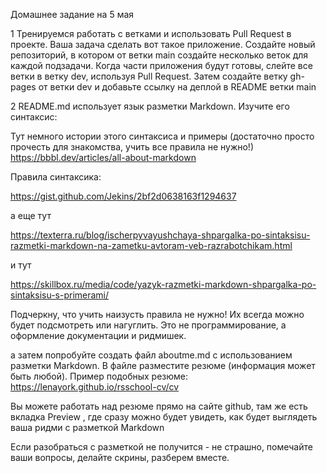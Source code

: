 Домашнее задание на 5 мая

1 Тренируемся работать с ветками и использовать Pull Request в проекте. Ваша задача сделать вот такое приложение. Создайте новый репозиторий, в котором от ветки main создайте несколько веток для каждой подзадачи. Когда части приложения будут готовы, слейте все ветки в ветку dev, используя Pull Request. Затем создайте ветку gh-pages от ветки dev и добавьте ссылку на деплой в README ветки main

2 README.md использует язык разметки Markdown. Изучите его синтаксис:

Тут немного истории этого синтаксиса и примеры (достаточно просто прочесть для знакомства, учить все правила не нужно!)
https://bbbl.dev/articles/all-about-markdown

Правила синтаксика:

https://gist.github.com/Jekins/2bf2d0638163f1294637

а еще тут

https://texterra.ru/blog/ischerpyvayushchaya-shpargalka-po-sintaksisu-razmetki-markdown-na-zametku-avtoram-veb-razrabotchikam.html

и тут 

https://skillbox.ru/media/code/yazyk-razmetki-markdown-shpargalka-po-sintaksisu-s-primerami/

Подчеркну, что учить наизусть правила не нужно! Их всегда можно будет подсмотреть или нагуглить. Это не программирование, а оформление документации и ридмишек.


 а затем попробуйте создать файл aboutme.md с использованием разметки Markdown. В файле разместите резюме (информация может быть любой). Пример подобных резюме:  https://lenayork.github.io/rsschool-cv/cv 

 Вы можете работать над резюме прямо на сайте github, там же есть вкладка Preview , где сразу можно будет увидеть, как будет выглядеть ваша ридми с разметкой Markdown 

 Если разобраться с разметкой не получится - не страшно, помечайте ваши вопросы, делайте скрины, разберем вместе. 
